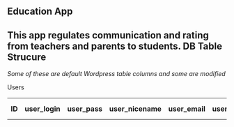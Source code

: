Education App
------
This app regulates communication and rating from teachers and parents to students.
DB Table Strucure
------
*Some of these are default Wordpress table columns and some are modified*

Users


<table>
	<tr>
		<th>ID</th>
		<th>user_login</th>
		<th>user_pass</th>
		<th>user_nicename</th>
		<th>user_email</th>
		<th>user_url</th>
		<th>user_registered</th>
		<th>user activation_key</th>
		<th>user_status</th>
		<th>display_name</th>
	</tr>
</table>